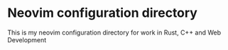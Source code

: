 # Neovim configuration directory

This is my neovim configuration directory for work in Rust, C++ and Web Development
